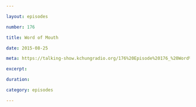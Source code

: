 ```yaml
---

layout: episodes

number: 176

title: Word of Mouth

date: 2015-08-25

meta: https://talking-show.kchungradio.org/176%20Episode%20176_%20Word%20of%20Mouth.mp3

excerpt: 

duration: 

category: episodes

---
```


